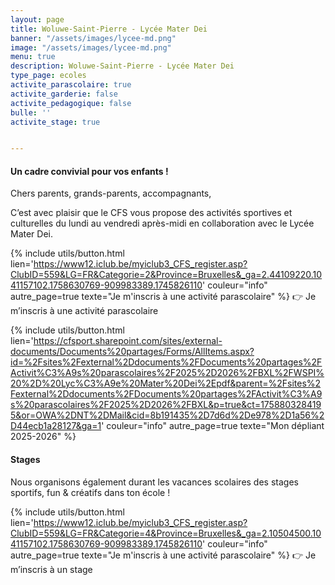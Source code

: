 ```yaml
---
layout: page
title: Woluwe-Saint-Pierre - Lycée Mater Dei
banner: "/assets/images/lycee-md.png"
image: "/assets/images/lycee-md.png"
menu: true
description: Woluwe-Saint-Pierre - Lycée Mater Dei
type_page: ecoles
activite_parascolaire: true
activite_garderie: false
activite_pedagogique: false
bulle: ''
activite_stage: true


---
```

#### **Un cadre convivial pour vos enfants !**

Chers parents, grands-parents, accompagnants,

C’est avec plaisir que le CFS vous propose des activités sportives et culturelles du lundi au vendredi après-midi en collaboration avec le Lycée Mater Dei.

{% include utils/button.html  
lien='https://www12.iclub.be/myiclub3_CFS_register.asp?ClubID=559&LG=FR&Categorie=2&Province=Bruxelles&_ga=2.44109220.1041157102.1758630769-909983389.1745826110' couleur="info" autre_page=true texte="Je m'inscris à une activité parascolaire" %}
👉 Je m’inscris à une activité parascolaire

{% include utils/button.html lien='https://cfsport.sharepoint.com/sites/external-documents/Documents%20partages/Forms/AllItems.aspx?id=%2Fsites%2Fexternal%2Ddocuments%2FDocuments%20partages%2FActivit%C3%A9s%20parascolaires%2F2025%2D2026%2FBXL%2FWSPI%20%2D%20Lyc%C3%A9e%20Mater%20Dei%2Epdf&parent=%2Fsites%2Fexternal%2Ddocuments%2FDocuments%20partages%2FActivit%C3%A9s%20parascolaires%2F2025%2D2026%2FBXL&p=true&ct=1758803284195&or=OWA%2DNT%2DMail&cid=8b191435%2D7d6d%2De978%2D1a56%2D44ecb1a28127&ga=1' couleur="info" autre_page=true texte="Mon dépliant 2025-2026" %}

#### **Stages**

Nous organisons également durant les vacances scolaires des stages sportifs, fun & créatifs dans ton école !


{% include utils/button.html  
lien='https://www12.iclub.be/myiclub3_CFS_register.asp?ClubID=559&LG=FR&Categorie=4&Province=Bruxelles&_ga=2.10504500.1041157102.1758630769-909983389.1745826110' couleur="info" autre_page=true texte="Je m'inscris à une activité parascolaire" %}
👉 Je m’inscris à un stage 
